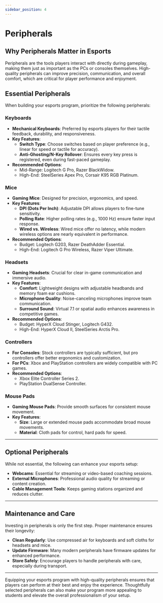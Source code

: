```yaml
---
sidebar_position: 4
---
```


# Peripherals

## Why Peripherals Matter in Esports

Peripherals are the tools players interact with directly during gameplay, making them just as important as the PCs or consoles themselves. High-quality peripherals can improve precision, communication, and overall comfort, which are critical for player performance and enjoyment.

## Essential Peripherals

When building your esports program, prioritize the following peripherals:

### **Keyboards**
- **Mechanical Keyboards**: Preferred by esports players for their tactile feedback, durability, and responsiveness.
- **Key Features**:
  - **Switch Type**: Choose switches based on player preference (e.g., linear for speed or tactile for accuracy).
  - **Anti-Ghosting/N-Key Rollover**: Ensures every key press is registered, even during fast-paced gameplay.
- **Recommended Options**:
  - Mid-Range: Logitech G Pro, Razer BlackWidow.
  - High-End: SteelSeries Apex Pro, Corsair K95 RGB Platinum.

### **Mice**
- **Gaming Mice**: Designed for precision, ergonomics, and speed.
- **Key Features**:
  - **DPI (Dots Per Inch)**: Adjustable DPI allows players to fine-tune sensitivity.
  - **Polling Rate**: Higher polling rates (e.g., 1000 Hz) ensure faster input response.
  - **Wired vs. Wireless**: Wired mice offer no latency, while modern wireless options are nearly equivalent in performance.
- **Recommended Options**:
  - Budget: Logitech G203, Razer DeathAdder Essential.
  - High-End: Logitech G Pro Wireless, Razer Viper Ultimate.

### **Headsets**
- **Gaming Headsets**: Crucial for clear in-game communication and immersive audio.
- **Key Features**:
  - **Comfort**: Lightweight designs with adjustable headbands and memory foam ear cushions.
  - **Microphone Quality**: Noise-canceling microphones improve team communication.
  - **Surround Sound**: Virtual 7.1 or spatial audio enhances awareness in competitive games.
- **Recommended Options**:
  - Budget: HyperX Cloud Stinger, Logitech G432.
  - High-End: HyperX Cloud II, SteelSeries Arctis Pro.

### **Controllers**
- **For Consoles**: Stock controllers are typically sufficient, but pro controllers offer better ergonomics and customization.
- **For PCs**: Xbox and PlayStation controllers are widely compatible with PC games.
- **Recommended Options**:
  - Xbox Elite Controller Series 2.
  - PlayStation DualSense Controller.

### **Mouse Pads**
- **Gaming Mouse Pads**: Provide smooth surfaces for consistent mouse movement.
- **Key Features**:
  - **Size**: Large or extended mouse pads accommodate broad mouse movements.
  - **Material**: Cloth pads for control, hard pads for speed.

---

## Optional Peripherals

While not essential, the following can enhance your esports setup:

- **Webcams**: Essential for streaming or video-based coaching sessions.
- **External Microphones**: Professional audio quality for streaming or content creation. 
- **Cable Management Tools**: Keeps gaming stations organized and reduces clutter.

---

## Maintenance and Care

Investing in peripherals is only the first step. Proper maintenance ensures their longevity:
- **Clean Regularly**: Use compressed air for keyboards and soft cloths for headsets and mice.
- **Update Firmware**: Many modern peripherals have firmware updates for enhanced performance.
- **Store Safely**: Encourage players to handle peripherals with care, especially during transport.

---

Equipping your esports program with high-quality peripherals ensures that players can perform at their best and enjoy the experience. Thoughtfully selected peripherals can also make your program more appealing to students and elevate the overall professionalism of your setup.
